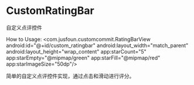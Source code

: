 # CustomRatingBar
自定义点评控件

How to Usage:
 <com.jusfoun.customcommit.RatingBarView
        android:id="@+id/custom_ratingbar"
        android:layout_width="match_parent"
        android:layout_height="wrap_content"
        app:starCount="5"
        app:starEmpty="@mipmap/green"
        app:starFill="@mipmap/red"
        app:starImageSize="50dp"/>

简单的自定义点评控件实现，通过点击和滑动进行评分。


